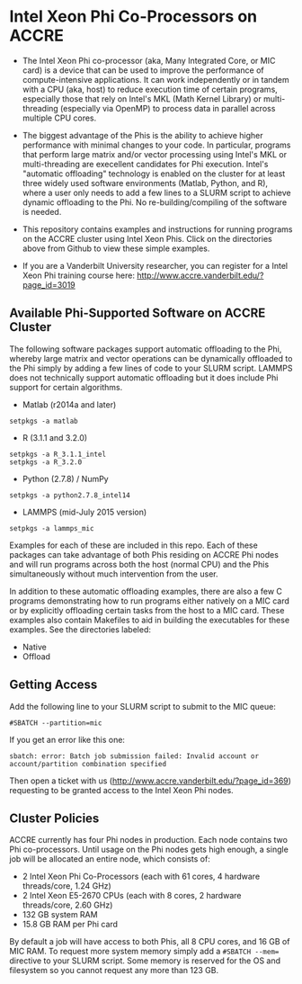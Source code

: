 # Intel Xeon Phi Co-Processors on ACCRE

* The Intel Xeon Phi co-processor (aka, Many Integrated Core, or MIC card) is a device that
can be used to improve the performance of compute-intensive applications. It can work independently or in tandem
with a CPU (aka, host) to reduce execution time of certain programs, especially those that rely on Intel's MKL 
(Math Kernel Library) or multi-threading (especially via OpenMP) to process data in parallel across multiple CPU cores.

* The biggest advantage of the Phis is the ability to achieve higher performance with minimal changes to your code. In particular,
programs that perform large matrix and/or vector processing using Intel's MKL or multi-threading are execellent candidates for 
Phi execution. Intel's "automatic offloading" technology is enabled on the cluster for at least three widely used software environments (Matlab, 
Python, and R), where a user only needs to add a few lines to a SLURM script to achieve dynamic offloading to the Phi. No
re-building/compiling of the software is needed.

* This repository contains examples and instructions for running programs on the ACCRE cluster using Intel Xeon Phis. Click
on the directories above from Github to view these simple examples.

* If you are a Vanderbilt University researcher, you can register for a Intel Xeon Phi training course here: http://www.accre.vanderbilt.edu/?page_id=3019

## Available Phi-Supported Software on ACCRE Cluster

The following software packages support automatic offloading to the Phi, whereby large matrix and vector operations
can be dynamically offloaded to the Phi simply by adding a few lines of code to your SLURM script. LAMMPS does not
technically support automatic offloading but it does include Phi support for certain algorithms. 

* Matlab (r2014a and later)
```shell
setpkgs -a matlab
```

* R (3.1.1 and 3.2.0)
```shell
setpkgs -a R_3.1.1_intel
setpkgs -a R_3.2.0
```

* Python (2.7.8) / NumPy
```shell
setpkgs -a python2.7.8_intel14
```

* LAMMPS (mid-July 2015 version)
```shell
setpkgs -a lammps_mic
```

Examples for each of these are included in this repo. Each of these packages can take advantage of both Phis residing on ACCRE Phi
nodes and will run programs across both the host (normal CPU) and the Phis simultaneously without much intervention from the user. 

In addition to these automatic offloading examples, there are also a few C programs
demonstrating how to run programs either natively on a MIC card or by explicitly offloading
certain tasks from the host to a MIC card. These examples also contain Makefiles to
aid in building the executables for these examples. See the directories labeled:

* Native
* Offload

## Getting Access

Add the following line to your SLURM script to submit to the MIC queue:

```shell
#SBATCH --partition=mic
```

If you get an error like this one:

```shell
sbatch: error: Batch job submission failed: Invalid account or account/partition combination specified
```

Then open a ticket with us (http://www.accre.vanderbilt.edu/?page_id=369) requesting to be granted access to the Intel Xeon Phi nodes.

## Cluster Policies
ACCRE currently has four Phi nodes in production. Each node contains two Phi co-processors. 
Until usage on the Phi nodes gets high enough, a single job will be allocated an entire node,
which consists of:

- 2 Intel Xeon Phi Co-Processors (each with 61 cores, 4 hardware threads/core, 1.24 GHz)
- 2 Intel Xeon E5-2670 CPUs (each with 8 cores, 2 hardware threads/core, 2.60 GHz)
- 132 GB system RAM
- 15.8 GB RAM per Phi card

By default a job will have access to both Phis, 
all 8 CPU cores, and 16 GB of MIC RAM. To request more system memory simply add a 
```#SBATCH --mem=``` directive to your SLURM script. Some memory is reserved 
for the OS and filesystem so you cannot request any more than 123 GB.

